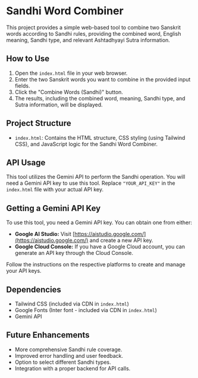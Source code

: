 # Sandhi Word Combiner

This project provides a simple web-based tool to combine two Sanskrit words according to Sandhi rules, providing the combined word, English meaning, Sandhi type, and relevant Ashtadhyayi Sutra information.

## How to Use

1. Open the `index.html` file in your web browser.
2. Enter the two Sanskrit words you want to combine in the provided input fields.
3. Click the "Combine Words (Sandhi)" button.
4. The results, including the combined word, meaning, Sandhi type, and Sutra information, will be displayed.

## Project Structure

- `index.html`: Contains the HTML structure, CSS styling (using Tailwind CSS), and JavaScript logic for the Sandhi Word Combiner.

## API Usage

This tool utilizes the Gemini API to perform the Sandhi operation. You will need a Gemini API key to use this tool. Replace `"YOUR_API_KEY"` in the `index.html` file with your actual API key.

## Getting a Gemini API Key

To use this tool, you need a Gemini API key. You can obtain one from either:

-   **Google AI Studio:** Visit [https://aistudio.google.com/](https://aistudio.google.com/) and create a new API key.
-   **Google Cloud Console:** If you have a Google Cloud account, you can generate an API key through the Cloud Console.

Follow the instructions on the respective platforms to create and manage your API keys.

## Dependencies

- Tailwind CSS (included via CDN in `index.html`)
- Google Fonts (Inter font - included via CDN in `index.html`)
- Gemini API

## Future Enhancements

- More comprehensive Sandhi rule coverage.
- Improved error handling and user feedback.
- Option to select different Sandhi types.
- Integration with a proper backend for API calls.
